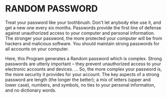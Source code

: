  # RANDOM PASSWORD
 Treat your password like your toothbrush. Don't let anybody else use it, and get a new one every six months.
 Passwords provide the first line of defense against unauthorized access to your computer and personal information.
 The stronger your password, the more protected your computer will be from hackers and malicious software. 
 You should maintain strong passwords for all accounts on your computer.
 
 Here, this Program generates a Random password which is complex.
 Strong passwords are utterly important – they prevent unauthorized access to your electronic accounts and devices. 
 ... So, the more complex your password is, the more security it provides for your account.
 The key aspects of a strong password are length (the longer the better);
 a mix of letters (upper and lower case), numbers, and symbols, no ties to your personal information, and no dictionary words.
